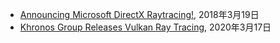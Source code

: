 
- [Announcing Microsoft DirectX Raytracing!](https://devblogs.microsoft.com/directx/announcing-microsoft-directx-raytracing/), 2018年3月19日
- [Khronos Group Releases Vulkan Ray Tracing](https://www.khronos.org/news/press/khronos-group-releases-vulkan-ray-tracing), 2020年3月17日